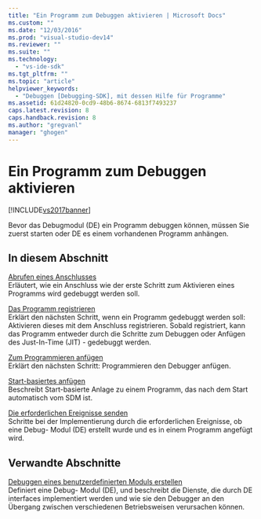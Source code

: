 ```yaml
---
title: "Ein Programm zum Debuggen aktivieren | Microsoft Docs"
ms.custom: ""
ms.date: "12/03/2016"
ms.prod: "visual-studio-dev14"
ms.reviewer: ""
ms.suite: ""
ms.technology: 
  - "vs-ide-sdk"
ms.tgt_pltfrm: ""
ms.topic: "article"
helpviewer_keywords: 
  - "Debuggen [Debugging-SDK], mit dessen Hilfe für Programme"
ms.assetid: 61d24820-0cd9-48b6-8674-6813f7493237
caps.latest.revision: 8
caps.handback.revision: 8
ms.author: "gregvanl"
manager: "ghogen"
---
```

# Ein Programm zum Debuggen aktivieren
[!INCLUDE[vs2017banner](../../code-quality/includes/vs2017banner.md)]

Bevor das Debugmodul \(DE\) ein Programm debuggen können, müssen Sie zuerst starten oder DE es einem vorhandenen Programm anhängen.  
  
## In diesem Abschnitt  
 [Abrufen eines Anschlusses](../../extensibility/debugger/getting-a-port.md)  
 Erläutert, wie ein Anschluss wie der erste Schritt zum Aktivieren eines Programms wird gedebuggt werden soll.  
  
 [Das Programm registrieren](../../extensibility/debugger/registering-the-program.md)  
 Erklärt den nächsten Schritt, wenn ein Programm gedebuggt werden soll: Aktivieren dieses mit dem Anschluss registrieren.  Sobald registriert, kann das Programm entweder durch die Schritte zum Debuggen oder Anfügen des Just\-In\-Time \(JIT\) \- gedebuggt werden.  
  
 [Zum Programmieren anfügen](../../extensibility/debugger/attaching-to-the-program.md)  
 Erklärt den nächsten Schritt: Programmieren den Debugger anfügen.  
  
 [Start\-basiertes anfügen](../../extensibility/debugger/launch-based-attachment.md)  
 Beschreibt Start\-basierte Anlage zu einem Programm, das nach dem Start automatisch vom SDM ist.  
  
 [Die erforderlichen Ereignisse senden](../../extensibility/debugger/sending-the-required-events.md)  
 Schritte bei der Implementierung durch die erforderlichen Ereignisse, ob eine Debug\- Modul \(DE\) erstellt wurde und es in einem Programm angefügt wird.  
  
## Verwandte Abschnitte  
 [Debuggen eines benutzerdefinierten Moduls erstellen](../../extensibility/debugger/creating-a-custom-debug-engine.md)  
 Definiert eine Debug\- Modul \(DE\), und beschreibt die Dienste, die durch DE interfaces implementiert werden und wie sie den Debugger an den Übergang zwischen verschiedenen Betriebsweisen verursachen können.